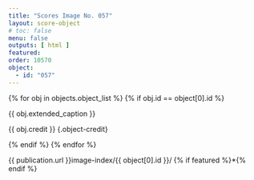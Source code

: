 ```yaml
---
title: "Scores Image No. 057"
layout: score-object
# toc: false
menu: false
outputs: [ html ]
featured: 
order: 10570
object:
  - id: "057"
---
```


{% for obj in objects.object_list %}
{% if obj.id == object[0].id %}

{{ obj.extended_caption }}

{{ obj.credit }} {.object-credit}

{% endif %}
{% endfor %}

<div class="object-credit object-url is-print-only">

{{ publication.url }}image-index/{{ object[0].id }}/ {% if featured %}*{% endif %}

</div>
